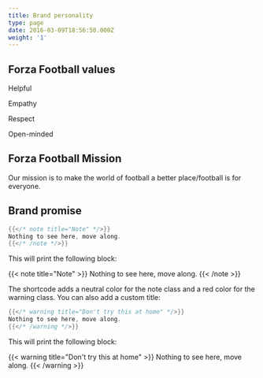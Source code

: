 ```yaml
---
title: Brand personality
type: page
date: 2016-03-09T18:56:50.000Z
weight: '1'
---
```

## Forza Football values

Helpful

Empathy

Respect

Open-minded

## Forza Football Mission

Our mission is to make the world of football a better place/football is for everyone. 

## Brand promise

```go
{{</* note title="Note" */>}}
Nothing to see here, move along.
{{</* /note */>}}
```

This will print the following block:

{{< note title="Note" >}}
Nothing to see here, move along.
{{< /note >}}

The shortcode adds a neutral color for the note class and a red color for the warning class. You can also add a custom title:

```go
{{</* warning title="Don't try this at home" */>}}
Nothing to see here, move along.
{{</* /warning */>}}
```

This will print the following block:

{{< warning title="Don't try this at home" >}}
Nothing to see here, move along.
{{< /warning >}}

